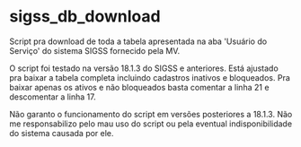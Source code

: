 # sigss_db_download
Script pra download de toda a tabela apresentada na aba 'Usuário do Serviço' do sistema SIGSS fornecido pela MV.

O script foi testado na versão 18.1.3 do SIGSS e anteriores. Está ajustado pra baixar a tabela completa incluindo cadastros inativos e bloqueados. Pra baixar apenas os ativos e não bloqueados basta comentar a linha 21 e descomentar a linha 17.

Não garanto o funcionamento do script em versões posteriores a 18.1.3.
Não me responsabilizo pelo mau uso do script ou pela eventual indisponibilidade do sistema causada por ele.
